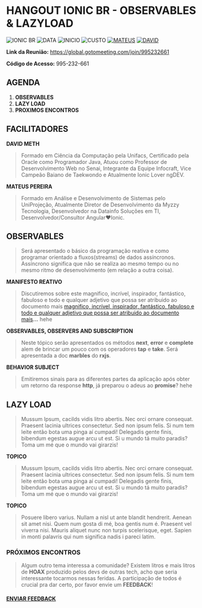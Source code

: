 # HANGOUT IONIC BR - OBSERVABLES & LAZYLOAD
![IONIC BR](https://img.shields.io/badge/IONIC%20BR-%F0%9F%93%B2-blue) ![DATA](https://img.shields.io/badge/DATA-28%2F09-green) ![INICIO](https://img.shields.io/badge/INICIO-08:30-green)
![CUSTO](https://img.shields.io/badge/0800-GRATIS-red)
[![MATEUS](https://img.shields.io/badge/LAZY-PRGM-yellowgreen)](https://github.com/mateusprgm) [![DAVID](https://img.shields.io/badge/RXJS-me42TH-orange)](https://github.com/me42th)


**Link da Reunião:** https://global.gotomeeting.com/join/995232661 

**Código de Acesso:** 995-232-661 


## AGENDA

1. **OBSERVABLES**
2. **LAZY LOAD**
3. **PROXIMOS ENCONTROS**

## FACILITADORES
**DAVID METH**
>  Formado em Ciência da Computação pela Unifacs, Certificado pela Oracle como Programador Java, Atuou como Professor de Desenvolvimento Web no Senai, Integrante da Equipe Infocraft, Vice Campeão Baiano de Taekwondo e Atualmente Ionic Lover ngDEV. 

**MATEUS PEREIRA**
> Formado em Análise e Desenvolvimento de Sistemas pelo UniProjeção, Atualmente Diretor de Desenvolvimento da Myzzy Tecnologia,
Desenvolvedor na Datainfo Soluções em TI, Desenvolvedor/Consultor Angular❤Ionic.

## OBSERVABLES
> Será apresentado o básico da programação reativa e como programar orientado a fluxos(streams) de dados assíncronos. Assíncrono significa que não se realiza ao mesmo tempo ou no mesmo ritmo de desenvolvimento (em relação a outra coisa). 

**MANIFESTO REATIVO**
> Discutiremos sobre este magnifico, incrível, inspirador, fantástico, fabuloso e todo e qualquer adjetivo que possa ser atribuido ao documento mais [magnifico, incrível, inspirador, fantástico, fabuloso e todo e qualquer adjetivo que possa ser atribuido ao documento mais](https://www.google.com/search?q=recurs%C3%A3o+significado&oq=recurs%C3%A3o&aqs=chrome.2.69i57j0l5.3728j0j7&sourceid=chrome&ie=UTF-8)**...** hehe

**OBSERVABLES, OBSERVERS AND SUBSCRIPTION**
> Neste tópico serão apresentados os métodos **next**, **error** e **complete** alem de brincar um pouco com os operadores **tap** e **take**. Será apresentada a doc **marbles** do **rxjs**.

**BEHAVIOR SUBJECT**
> Emitiremos sinais para as diferentes partes da aplicação após obter um retorno da response **http**, já preparou o adeus ao **promise**? hehe

## LAZY LOAD
> Mussum Ipsum, cacilds vidis litro abertis. Nec orci ornare consequat. Praesent lacinia ultrices consectetur. Sed non ipsum felis. Si num tem leite então bota uma pinga aí cumpadi! Delegadis gente finis, bibendum egestas augue arcu ut est. Si u mundo tá muito paradis? Toma um mé que o mundo vai girarzis!

**TOPICO**
> Mussum Ipsum, cacilds vidis litro abertis. Nec orci ornare consequat. Praesent lacinia ultrices consectetur. Sed non ipsum felis. Si num tem leite então bota uma pinga aí cumpadi! Delegadis gente finis, bibendum egestas augue arcu ut est. Si u mundo tá muito paradis? Toma um mé que o mundo vai girarzis!

**TOPICO**
> Posuere libero varius. Nullam a nisl ut ante blandit hendrerit. Aenean sit amet nisi. Quem num gosta di mé, boa gentis num é. Praesent vel viverra nisi. Mauris aliquet nunc non turpis scelerisque, eget. Sapien in monti palavris qui num significa nadis i pareci latim.

### PRÓXIMOS ENCONTROS
> Algum outro tema interessa a comunidade? Existem litros e mais litros de **HOAX** produzido pelos devs de outras tech, acho que seria interessante tocarmos nessas feridas. A participação de todos é crucial pra dar certo, por favor envie um **FEEDBACK**!



#### [**ENVIAR FEEDBACK**](https://github.com/me42th/ionic-br/issues/new/choose)
